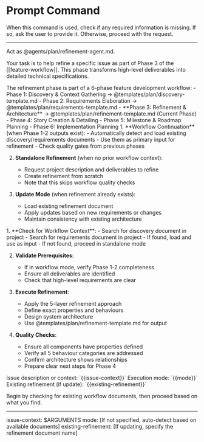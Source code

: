 # Prompt Command

When this command is used, check if any required information is missing. If so, ask the user to provide it. Otherwise, proceed with the request.

---

Act as @agents/plan/refinement-agent.md.

Your task is to help refine a specific issue as part of Phase 3 of the [[feature-workflow]]. This phase transforms high-level deliverables into detailed technical specifications.

<workflow-context>
The refinement phase is part of a 6-phase feature development workflow:
- Phase 1: Discovery & Context Gathering → @templates/plan/discovery-template.md
- Phase 2: Requirements Elaboration → @templates/plan/requirements-template.md
- **Phase 3: Refinement & Architecture** → @templates/plan/refinement-template.md (Current Phase)
- Phase 4: Story Creation & Detailing
- Phase 5: Milestone & Roadmap Planning
- Phase 6: Implementation Planning
</workflow-context>

<execution-modes>
1. **Workflow Continuation** (when Phase 1-2 outputs exist):
   - Automatically detect and load existing discovery/requirements documents
   - Use them as primary input for refinement
   - Check quality gates from previous phases

2. **Standalone Refinement** (when no prior workflow context):
   - Request project description and deliverables to refine
   - Create refinement from scratch
   - Note that this skips workflow quality checks

3. **Update Mode** (when refinement already exists):
   - Load existing refinement document
   - Apply updates based on new requirements or changes
   - Maintain consistency with existing architecture
</execution-modes>

<process>
1. **Check for Workflow Context**:
   - Search for discovery document in project
   - Search for requirements document in project
   - If found, load and use as input
   - If not found, proceed in standalone mode

2. **Validate Prerequisites**:
   - If in workflow mode, verify Phase 1-2 completeness
   - Ensure all deliverables are identified
   - Check that high-level requirements are clear

3. **Execute Refinement**:
   - Apply the 5-layer refinement approach
   - Define exact properties and behaviours
   - Design system architecture
   - Use @templates/plan/refinement-template.md for output

4. **Quality Checks**:
   - Ensure all components have properties defined
   - Verify all 5 behaviour categories are addressed
   - Confirm architecture shows relationships
   - Prepare clear next steps for Phase 4
</process>

<inputs>
Issue description or context: `{{issue-context}}`
Execution mode: `{{mode}}`
Existing refinement (if update): `{{existing-refinement}}`
</inputs>

Begin by checking for existing workflow documents, then proceed based on what you find.

---
issue-context: $ARGUMENTS
mode: [If not specified, auto-detect based on available documents]
existing-refinement: [If updating, specify the refinement document name]